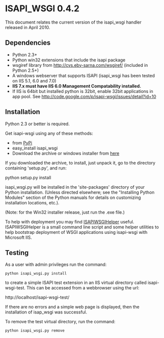 # ISAPI\_WSGI 0.4.2 #

This document relates the current version of the isapi\_wsgi handler released in April 2010.

## Dependencies ##

  * Python 2.3+
  * Python win32 extensions that include the isapi package
  * wsgiref library from http://cvs.eby-sarna.com/wsgiref/ (included in Python 2.5+)
  * A windows webserver that supports ISAPI (isapi\_wsgi has been tested on IIS 5.1, 6.0 and 7.0)
  * **IIS 7.x must have IIS 6.0 Management Compatability installed.**
  * If IIS is 64bit but installed python is 32bit, enable 32bit applications in app pool. See http://code.google.com/p/isapi-wsgi/issues/detail?id=10

## Installation ##

Python 2.3 or better is required.

Get isapi-wsgi using any of these methods:

  * from [PyPi](http://pypi.python.org/pypi/isapi_wsgi/)
  * easy\_install isapi\_wsgi
  * Download the archive or windows installer from [here](http://code.google.com/p/isapi-wsgi/downloads/list)

If you downloaded the archive, to install, just unpack it, go to the directory containing 'setup.py', and run:

python setup.py install

isapi\_wsgi.py will be installed in the 'site-packages' directory of your Python installation. (Unless directed elsewhere; see the "Installing Python Modules" section of the Python manuals for details on customizing installation locations, etc.).

(Note: for the Win32 installer release, just run the .exe file.)

To help with deployment you may find [ISAPIWSGIHelper](http://pypi.python.org/pypi/ISAPIWSGIHelper/) useful. ISAPIWSGIHelper is a small command line script and some helper utilities to help bootstrap deployment of WSGI applications using isapi-wsgi with Microsoft IIS.

## Testing ##

As a user with admin privileges run the command:

```
python isapi_wsgi.py install
```

to create a simple ISAPI test extension in an IIS virtual directory called isapi-wsgi-test. This can be accessed from a webbrowser using the url:

http://localhost/isapi-wsgi-test/

If there are no errors and a simple web page is displayed, then the installation of isap\_wsgi was successful.

To remove the test virtual directory, run the command:

```
python isapi_wsgi.py remove
```